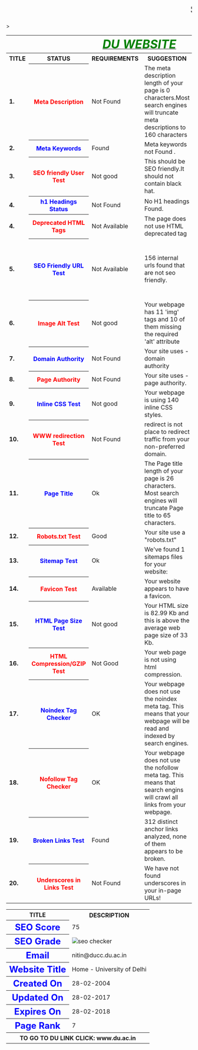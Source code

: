 <html>
<head><b><h1><marquee>SEO REPORT</marquee></h1></b></head>
<table>
<tr>
<th colspan="6"><b><u><i><font color="green" size="6">DU WEBSITE</font></i></u></b></th>
</tr>
<tr>
<th><b>TITLE</b></th><th><b>STATUS</b></th>><th><b>REQUIREMENTS</b></th><th><b>SUGGESTION</b></th>
</tr>
<tr>
<td><b>1.</b></td>
<th><font color="red" size="3">Meta Description</font></th>
<td>Not Found</td>
<td> The meta description length of your page is 0 characters.Most search engines will truncate meta descriptions to 160 characters</td>
<td>DU's International Offices Welcome Foreign Students and Partner Universities · Gazette Notification of July 2016 regarding MOU with Foreign Institutions.
</td>
</tr>
<tr>
<td><b>2.</b></td>
<th><font color="blue" size="3">Meta Keywords</font></th>
<td>Found</td>
<td>Meta keywords not Found .</td>
<td> Google Does not accept meta keywords any more.</td>
</tr>
<tr>
<td><b>3.</b></td>
<th><font color="red" size="3">SEO friendly User Test</font></th>
<td>Not good</td>
<td>This should be SEO friendly.It should not contain black hat.</td>
<td>An SEO friendly url must contain only lower alphabets, numbers, slashes(/), dash(-).</td>
</tr>
<tr>
<td><b>4.</b></td>
<th><font color="blue" size="3">h1 Headings Status</font></th>
<td>Not Found</td>
<td>No H1 headings Found.</td>
<td>This page should contain h1,h2 heading.</td>
</tr>
<tr>
<td><b>4.</b></td>
<th><font color="red" size="3">Deprecated HTML Tags</font></th>
<td>Not Available</td>
<td>The page does not use HTML deprecated tag</td>
</tr>
<tr>
<td><b>5.</b></td>
<th><font color="blue" size="3">SEO Friendly URL Test</font></th>
<td>Not Available</td>
<td>156 internal urls found that are not seo friendly. </td>
<td>An SEO friendly url must caontain only lower alphabets, numbers, slashes(/), dash(-). Underscores, upercase Alphabets and specialchars (e-g: & ? %) are nto seo friendly.</td>
</tr>
<tr>
<td><b>6.</b></td>
<th><font color="red" size="3">Image Alt Test</font></th>
<td>Not good</td>
<td>Your webpage has 11 'img' tags and 10 of them missing the required 'alt' attribute</td>
</tr>
<tr>
<td><b>7.</b></td>
<th><font color="blue" size="3">Domain Authority</font></th>
<td>Not Found</td>
<td>Your site uses - domain authority</td>
<td>Domain Authority should be more than 20.</td>
</tr>
<tr>
<td><b>8.</b></td>
<th><font color="red" size="3">Page Authority</font></th>
<td>Not Found</td>
<td>Your site uses - page authority.</td>
<td>Page Authority should be more than 20</td>
</tr>
<tr>
<td><b>9.</b></td>
<th><font color="blue" size="3">Inline CSS Test</font></th>
<td>Not good</td>
<td>Your webpage is using 140 inline CSS styles.</td>
<td>Your webpage should have more than 300 inline CSS styles.</td>
</tr>
<tr>
<td><b>10.</b></td>
<th><font color="red" size="3">WWW redirection Test</font></th>
<td>Not Found</td>
<td>redirect is not place to redirect traffic from your non-preferred domain. </td>
<td>Your website does not directs www.du.ac.in and du.ac.in to the same URL.</td>
</tr>
<tr>
<td><b>11.</b></td>
<th><font color="blue" size="3">Page Title</font></th>
<td>Ok</td>
<td>The Page title length of your page is 26 characters. Most search engines will truncate Page title to 65 characters.</td>
<td>Home - University of Delhi</td>
</tr>
<tr>
<td><b>12.</b></td>
<th><font color="red" size="3">Robots.txt Test</font></th>
<td>Good</td>
<td>Your site use a "robots.txt"</td>
<td> http://du.ac.in/robots.txt</td>
</tr>
<tr>
<td><b>13.</b></td>
<th><font color="blue" size="3">Sitemap Test</font></th>
<td>Ok</td>
<td>We've found 1 sitemaps files for your website:</td>
<td>http://du.ac.in/sitemap.xml</td>
</tr>
<tr>
<td><b>14.</b></td>
<th><font color="red" size="3">Favicon Test</font></th>
<td>Available</td>
<td>Your website appears to have a favicon.</td>
<td><img src="http://www.getmyuni.com/assets/images/main/exam/du-llb-entrance-exam-du-llb.jpg"></td>
</tr>
<tr>
<td><b>15.</b></td>
<th><font color="blue" size="3">HTML Page Size Test	</font></th>
<td>Not good</td>
<td> Your HTML size is 82.99 Kb and this is above the average web page size of 33 Kb. </td>
<td>This leads to a slower page loading time than average</td>
</tr>
<tr>
<td><b>16.</b></td>
<th><font color="red" size="3">HTML Compression/GZIP Test</font></th>
<td>Not Good</td>
<td> Your web page is not using html compression.</td>
<td> it is recommended to use html compression e-g: gzip compression</td>
</tr>
<tr>
<td><b>17.</b></td>
<th><font color="blue" size="3">Noindex Tag Checker</font></th>
<td>OK</td>
<td>Your webpage does not use the noindex meta tag. This means that your webpage will be read and indexed by search engines.</td>
</tr>
<tr>
<td><b>18.</b></td>
<th><font color="red" size="3">Nofollow Tag Checker</font></th>
<td>OK</td>
<td>Your webpage does not use the nofollow meta tag. This means that search engins will crawl all links from your webpage.</td>
</tr>
<tr>
<td><b>19.</b></td>
<th><font color="blue" size="3">Broken Links Test</font></th>
<td>Found</td>
<td> 312 distinct anchor links analyzed, none of them appears to be broken.</td>
</tr>
<tr>
<td><b>20.</b></td>
<th><font color="red" size="3">Underscores in Links Test</font></th>
<td>Not Found</td>
<td>We have not found underscores in your in-page URLs!</td>
</tr>
</table>

<table>
<tr>
<th><b>TITLE</b></th><th><b>DESCRIPTION</b></th>
</tr>
<tr>
<th><font color="blue" size="5">SEO Score</font></th>
<td>75</td>
</tr>
<tr>
<th><b><font color="blue" size="5">SEO Grade</font></b></th>
<td><img src="http://smallseotools.com/imgs/badge-golden-xs.png" alt="seo checker"></td>
</tr>
<tr>
<th><b><font color="blue" size="5">Email</font></b></th>
<td>nitin@ducc.du.ac.in</td>
</tr>
<tr>
<th><b><font color="blue" size="5">Website Title</font></b></th>
<td>Home - University of Delhi</td>
</tr>
<tr>
<th><b><font color="blue" size="5">Created On</font></b></th>
<td>28-02-2004</td>
</tr><tr>
<th><b><font color="blue" size="5">Updated On</font></b></th>
<td>28-02-2017</td>
</tr>
<tr>
<th><b><font color="blue" size="5">Expires On</font></b></th>
<td>28-02-2018</td>
</tr>
<tr>
<th><b><font color="blue" size="5">Page Rank</font></b></th>
<td>7</td>
</tr>
<th colspan="6">TO GO TO DU LINK CLICK: www.du.ac.in </th>
</table>
</html>
